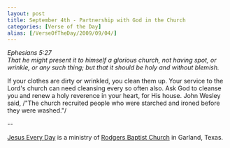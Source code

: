 ```yaml
---
layout: post
title: September 4th - Partnership with God in the Church
categories: [Verse of the Day]
alias: [/VerseOfTheDay/2009/09/04/]
---
```


_Ephesians 5:27  
That he might present it to himself a glorious church, not having
spot, or wrinkle, or any such thing; but that it should be holy and
without blemish._

If your clothes are dirty or wrinkled, you clean them up. Your
service to the Lord's church can need cleansing every so often also.
Ask God to cleanse you and renew a holy reverence in your heart, for
His house. John Wesley said, /"The church recruited people who were
starched and ironed before they were washed."/

 --

<a href=http://jesuseveryday.net>Jesus Every Day</a> is a ministry of <a href=http://rodgersbaptist.net>Rodgers Baptist Church</a> in Garland, Texas.
